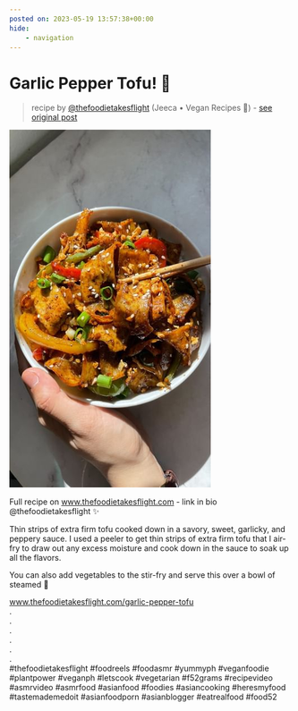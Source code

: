 ```yaml
---
posted on: 2023-05-19 13:57:38+00:00
hide:
    - navigation
---
```


# Garlic Pepper Tofu! 🥢 

> recipe by [@thefoodietakesflight](https://www.instagram.com/thefoodietakesflight/) 
(Jeeca • Vegan Recipes 🥢) - [see original post](https://instagram.com/p/CsbVuH9OtHR)

![](../img/thefoodietakesflight_19-05-2023_1305.png)

  
Full recipe on www.thefoodietakesflight.com - link in bio @thefoodietakesflight ✨  
  
Thin strips of extra firm tofu cooked down in a savory, sweet, garlicky, and peppery sauce. I used a peeler to get thin strips of extra firm tofu that I air-fry to draw out any excess moisture and cook down in the sauce to soak up all the flavors.  
  
You can also add vegetables to the stir-fry and serve this over a bowl of steamed 🍚  
  
www.thefoodietakesflight.com/garlic-pepper-tofu  
.  
.  
.  
.  
.  
.  
\#thefoodietakesflight \#foodreels \#foodasmr \#yummyph \#veganfoodie \#plantpower \#veganph \#letscook \#vegetarian \#f52grams \#recipevideo \#asmrvideo \#asmrfood \#asianfood \#foodies \#asiancooking \#heresmyfood \#tastemademedoit \#asianfoodporn \#asianblogger \#eatrealfood \#food52   